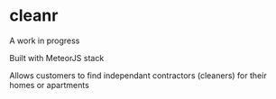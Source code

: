 # cleanr

A work in progress

Built with MeteorJS stack

Allows customers to find independant contractors (cleaners) for their homes or apartments
